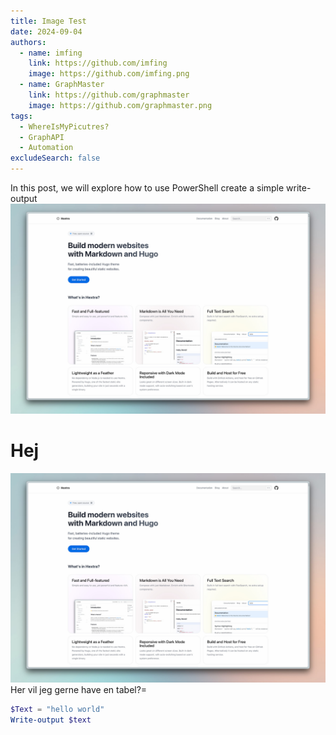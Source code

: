 ```yaml
---
title: Image Test
date: 2024-09-04
authors:
  - name: imfing
    link: https://github.com/imfing
    image: https://github.com/imfing.png
  - name: GraphMaster
    link: https://github.com/graphmaster
    image: https://github.com/graphmaster.png
tags:
  - WhereIsMyPicutres?
  - GraphAPI
  - Automation
excludeSearch: false
---
```


In this post, we will explore how to use PowerShell create a simple write-output
![](/images/screenshot.jpg)
<!--more-->
# Hej
![](/images/screenshot.jpg)
Her vil jeg gerne have en tabel?=

```powershell
$Text = "hello world"
Write-output $text
```

